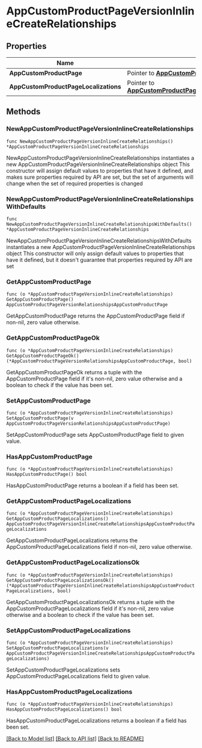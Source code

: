# AppCustomProductPageVersionInlineCreateRelationships

## Properties

Name | Type | Description | Notes
------------ | ------------- | ------------- | -------------
**AppCustomProductPage** | Pointer to [**AppCustomProductPageVersionRelationshipsAppCustomProductPage**](AppCustomProductPageVersionRelationshipsAppCustomProductPage.md) |  | [optional] 
**AppCustomProductPageLocalizations** | Pointer to [**AppCustomProductPageVersionInlineCreateRelationshipsAppCustomProductPageLocalizations**](AppCustomProductPageVersionInlineCreateRelationshipsAppCustomProductPageLocalizations.md) |  | [optional] 

## Methods

### NewAppCustomProductPageVersionInlineCreateRelationships

`func NewAppCustomProductPageVersionInlineCreateRelationships() *AppCustomProductPageVersionInlineCreateRelationships`

NewAppCustomProductPageVersionInlineCreateRelationships instantiates a new AppCustomProductPageVersionInlineCreateRelationships object
This constructor will assign default values to properties that have it defined,
and makes sure properties required by API are set, but the set of arguments
will change when the set of required properties is changed

### NewAppCustomProductPageVersionInlineCreateRelationshipsWithDefaults

`func NewAppCustomProductPageVersionInlineCreateRelationshipsWithDefaults() *AppCustomProductPageVersionInlineCreateRelationships`

NewAppCustomProductPageVersionInlineCreateRelationshipsWithDefaults instantiates a new AppCustomProductPageVersionInlineCreateRelationships object
This constructor will only assign default values to properties that have it defined,
but it doesn't guarantee that properties required by API are set

### GetAppCustomProductPage

`func (o *AppCustomProductPageVersionInlineCreateRelationships) GetAppCustomProductPage() AppCustomProductPageVersionRelationshipsAppCustomProductPage`

GetAppCustomProductPage returns the AppCustomProductPage field if non-nil, zero value otherwise.

### GetAppCustomProductPageOk

`func (o *AppCustomProductPageVersionInlineCreateRelationships) GetAppCustomProductPageOk() (*AppCustomProductPageVersionRelationshipsAppCustomProductPage, bool)`

GetAppCustomProductPageOk returns a tuple with the AppCustomProductPage field if it's non-nil, zero value otherwise
and a boolean to check if the value has been set.

### SetAppCustomProductPage

`func (o *AppCustomProductPageVersionInlineCreateRelationships) SetAppCustomProductPage(v AppCustomProductPageVersionRelationshipsAppCustomProductPage)`

SetAppCustomProductPage sets AppCustomProductPage field to given value.

### HasAppCustomProductPage

`func (o *AppCustomProductPageVersionInlineCreateRelationships) HasAppCustomProductPage() bool`

HasAppCustomProductPage returns a boolean if a field has been set.

### GetAppCustomProductPageLocalizations

`func (o *AppCustomProductPageVersionInlineCreateRelationships) GetAppCustomProductPageLocalizations() AppCustomProductPageVersionInlineCreateRelationshipsAppCustomProductPageLocalizations`

GetAppCustomProductPageLocalizations returns the AppCustomProductPageLocalizations field if non-nil, zero value otherwise.

### GetAppCustomProductPageLocalizationsOk

`func (o *AppCustomProductPageVersionInlineCreateRelationships) GetAppCustomProductPageLocalizationsOk() (*AppCustomProductPageVersionInlineCreateRelationshipsAppCustomProductPageLocalizations, bool)`

GetAppCustomProductPageLocalizationsOk returns a tuple with the AppCustomProductPageLocalizations field if it's non-nil, zero value otherwise
and a boolean to check if the value has been set.

### SetAppCustomProductPageLocalizations

`func (o *AppCustomProductPageVersionInlineCreateRelationships) SetAppCustomProductPageLocalizations(v AppCustomProductPageVersionInlineCreateRelationshipsAppCustomProductPageLocalizations)`

SetAppCustomProductPageLocalizations sets AppCustomProductPageLocalizations field to given value.

### HasAppCustomProductPageLocalizations

`func (o *AppCustomProductPageVersionInlineCreateRelationships) HasAppCustomProductPageLocalizations() bool`

HasAppCustomProductPageLocalizations returns a boolean if a field has been set.


[[Back to Model list]](../README.md#documentation-for-models) [[Back to API list]](../README.md#documentation-for-api-endpoints) [[Back to README]](../README.md)


